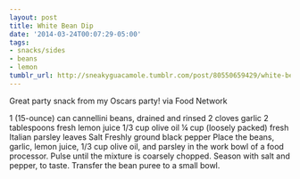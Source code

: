 ```yaml
---
layout: post
title: White Bean Dip
date: '2014-03-24T00:07:29-05:00'
tags:
- snacks/sides
- beans
- lemon
tumblr_url: http://sneakyguacamole.tumblr.com/post/80550659429/white-bean-dip
---
```

Great party snack from my Oscars party! via Food Network


1 (15-ounce) can cannellini beans, drained and rinsed
2 cloves garlic
2 tablespoons fresh lemon juice
1/3 cup olive oil
¼ cup (loosely packed) fresh Italian parsley leaves
Salt
Freshly ground black pepper
Place the beans, garlic, lemon juice, 1/3 cup olive oil, and parsley in the work bowl of a food processor. Pulse until the mixture is coarsely chopped. Season with salt and pepper, to taste. Transfer the bean puree to a small bowl.
